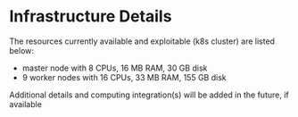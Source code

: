 # Infrastructure Details
The resources currently available and exploitable (k8s cluster) are listed below:
- master node with 8 CPUs, 16 MB RAM, 30 GB disk
- 9 worker nodes with 16 CPUs, 33 MB RAM, 155 GB disk

Additional details and computing integration(s) will be added in the future, if available
